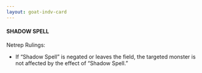 ```yaml
---
layout: goat-indv-card
---
```


#### SHADOW SPELL

Netrep Rulings:

*   If “Shadow Spell” is negated or leaves the field, the targeted monster is not affected by the effect of “Shadow Spell.”